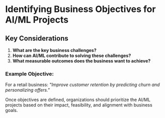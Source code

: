 # Identifying Business Objectives for AI/ML Projects

## Key Considerations
1. **What are the key business challenges?**
2. **How can AI/ML contribute to solving these challenges?**
3. **What measurable outcomes does the business want to achieve?**

### Example Objective:
For a retail business: *"Improve customer retention by predicting churn and personalizing offers."*

Once objectives are defined, organizations should prioritize the AI/ML projects based on their impact, feasibility, and alignment with business goals.
